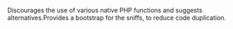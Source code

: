 Discourages the use of various native PHP functions and suggests alternatives.Provides a bootstrap for the sniffs, to reduce code duplication.